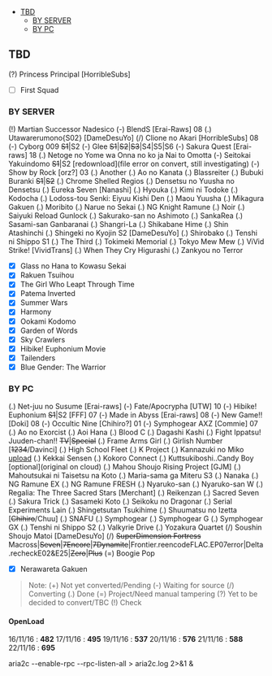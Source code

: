 <!-- toc orderedList:0 depthFrom:1 depthTo:3 -->

- [TBD](#tbd)
	- [BY SERVER](#by-server)
	- [BY PC](#by-pc)

<!-- tocstop -->

## TBD
(?) Princess Principal [HorribleSubs]
- [ ] First Squad

### BY SERVER
(!) Martian Successor Nadesico
(-) BlendS [Erai-Raws] 08
(.) Utawarerumono{S02} [DameDesuYo]
(/) Clione no Akari [HorribleSubs] 08
(-) Cyborg 009 ~~S1~~|S2
(-) Glee ~~S1~~|~~S2~~|~~S3~~|S4|S5|S6
(-) Sakura Quest [Erai-raws] 18
(.) Netoge no Yome wa Onna no ko ja Nai to Omotta
(-) Seitokai Yakuindomo ~~S1~~|S2 [redownload](file error on convert, still investigating)
(-) Show by Rock [orz?] 03
(.) Another
(.) Ao no Kanata
(.) Blassreiter
(.) Bubuki Buranki ~~S1~~|~~S2~~
(.) Chrome Shelled Regios
(.) Densetsu no Yuusha no Densetsu
(.) Eureka Seven [Nanashi]
(.) Hyouka
(.) Kimi ni Todoke
(.) Kodocha
(.) Lodoss-tou Senki: Eiyuu Kishi Den
(.) Maou Yuusha
(.) Mikagura Gakuen
(.) Moribito
(.) Narue no Sekai
(.) NG Knight Ramune
(.) Noir
(.) Saiyuki Reload Gunlock
(.) Sakurako-san no Ashimoto
(.) SankaRea
(.) Sasami-san Ganbaranai
(.) Shangri-La
(.) Shikabane Hime
(.) Shin Atashinchi
(.) Shingeki no Kyojin S2 [DameDesuYo]
(.) Shirobako
(.) Tenshi ni Shippo S1
(.) The Third
(.) Tokimeki Memorial
(.) Tokyo Mew Mew
(.) ViVid Strike! [VividTrans]
(.) When They Cry Higurashi
(.) Zankyou no Terror
- [x] Glass no Hana to Kowasu Sekai
- [x] Rakuen Tsuihou
- [x] The Girl Who Leapt Through Time
- [x] Patema Inverted
- [x] Summer Wars
- [x] Harmony
- [x] Ookami Kodomo
- [x] Garden of Words
- [x] Sky Crawlers
- [x] Hibike! Euphonium Movie
- [x] Tailenders
- [x] Blue Gender: The Warrior

### BY PC
(.) Net-juu no Susume [Erai-raws]
(-) Fate/Apocrypha [UTW] 10
(-) Hibike! Euphonium ~~S1~~|S2 [FFF] 07
(-) Made in Abyss [Erai-raws] 08
(-) New Game!! [Doki] 08
(-) Occultic Nine [Chihiro?] 01
(-) Symphogear AXZ [Commie] 07
(.) Ao no Exorcist
(.) Aoi Hana
(.) Blood C
(.) Dagashi Kashi
(.) Fight Ippatsu! Juuden-chan!! ~~TV~~|~~Special~~
(.) Frame Arms Girl
(.) Girlish Number [~~1234~~/Davinci]
(.) High School Fleet
(.) K Project
(.) Kannazuki no Miko [upload](KBagi)
(.) Kekkai Sensen
(.) Kokoro Connect
(.) Kuttsukiboshi..Candy Boy [optional](original on cloud)
(.) Mahou Shoujo Rising Project [GJM]
(.) Mahoutsukai ni Taisetsu na Koto
(.) Maria-sama ga Miteru S3
(.) Nanaka
(.) NG Ramune EX
(.) NG Ramune FRESH
(.) Nyaruko-san
(.) Nyaruko-san W
(.) Regalia: The Three Sacred Stars [Merchant]
(.) Reikenzan
(.) Sacred Seven
(.) Sakura Trick
(.) Sasameki Koto
(.) Seikoku no Dragonar
(.) Serial Experiments Lain
(.) Shingetsutan Tsukihime
(.) Shuumatsu no Izetta [~~Chihiro~~/Chuu]
(.) SNAFU
(.) Symphogear
(.) Symphogear G
(.) Symphogear GX
(.) Tenshi ni Shippo S2
(.) Valkyrie Drive
(.) Yozakura Quartet
(/) Soushin Shoujo Matoi [DameDesuYo]
(/) ~~SuperDimension Fortress~~ Macross|~~Seven~~|~~7Encore~~|~~7Dynamite~~|Frontier.reencodeFLAC.EP07error|Delta.recheckE02&E25|~~Zero~~|~~Plus~~
(=) Boogie Pop
- [x] Nerawareta Gakuen

> Note:
> (+) Not yet converted/Pending
> (-) Waiting for source
> (/) Converting
> (.) Done
> (=) Project/Need manual tampering
> (?) Yet to be decided to convert/TBC
> (!) Check

<!-- untoc -->
#### OpenLoad
16/11/16 : __482__
17/11/16 : __495__
19/11/16 : __537__
20/11/16 : __576__
21/11/16 : __588__
22/11/16 : __695__

aria2c --enable-rpc --rpc-listen-all > aria2c.log 2>&1 &